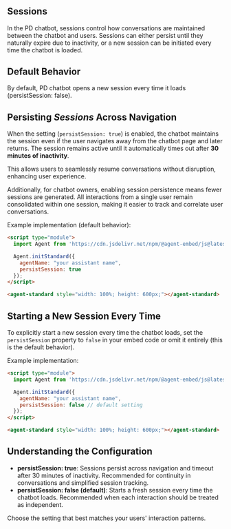 #
## Sessions

In the PD chatbot, sessions control how conversations are maintained between the chatbot and users. Sessions can either persist until they naturally expire due to inactivity, or a new session can be initiated every time the chatbot is loaded.

## Default Behavior

By default, PD chatbot opens a new session every time it loads (persistSession: false). 

## Persisting *Sessions* Across Navigation

When the setting (`persistSession: true`) is enabled, the chatbot maintains the session even if the user navigates away from the chatbot page and later returns. The session remains active until it automatically times out after **30 minutes of inactivity**. 

This allows users to seamlessly resume conversations without disruption, enhancing user experience.

Additionally, for chatbot owners, enabling session persistence means fewer sessions are generated. All interactions from a single user remain consolidated within one session, making it easier to track and correlate user conversations.

Example implementation (default behavior):

```html
<script type="module">
  import Agent from 'https://cdn.jsdelivr.net/npm/@agent-embed/js@latest/dist/web.js'

  Agent.initStandard({
    agentName: "your assistant name",
    persistSession: true 
  });
</script>

<agent-standard style="width: 100%; height: 600px;"></agent-standard>
```

## Starting a New Session Every Time

To explicitly start a new session every time the chatbot loads, set the `persistSession` property to `false` in your embed code or omit it entirely (this is the default behavior).

Example implementation:

```html
<script type="module">
  import Agent from 'https://cdn.jsdelivr.net/npm/@agent-embed/js@latest/dist/web.js'

  Agent.initStandard({
    agentName: "your assistant name",
    persistSession: false // default setting
  });
</script>

<agent-standard style="width: 100%; height: 600px;"></agent-standard>
```

## Understanding the Configuration

- **persistSession: true**: Sessions persist across navigation and timeout after 30 minutes of inactivity. Recommended for continuity in conversations and simplified session tracking.
- **persistSession: false (default)**: Starts a fresh session every time the chatbot loads. Recommended when each interaction should be treated as independent.

Choose the setting that best matches your users' interaction patterns.